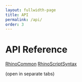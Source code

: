```yaml
---
layout: fullwidth-page
title: API
permalink: /api/
order: 3
---
```

# API Reference  

<a href="{{ site.baseurl }}/api/RhinoCommon" target="_blank">RhinoCommon</a>
<a href="{{ site.baseurl }}/api/RhinoScriptSyntax" target="_blank">RhinoScriptSyntax</a>  

(open in separate tabs)
